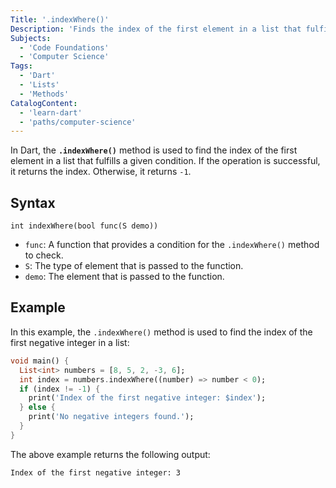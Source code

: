 ```yaml
---
Title: '.indexWhere()'
Description: 'Finds the index of the first element in a list that fulfills a given condition.'
Subjects:
  - 'Code Foundations'
  - 'Computer Science'
Tags:
  - 'Dart'
  - 'Lists'
  - 'Methods'
CatalogContent:
  - 'learn-dart'
  - 'paths/computer-science'
---
```


In Dart, the **`.indexWhere()`** method is used to find the index of the first element in a list that fulfills a given condition. If the operation is successful, it returns the index. Otherwise, it returns `-1`.

## Syntax

```pseudo
int indexWhere(bool func(S demo))
```

- `func`: A function that provides a condition for the `.indexWhere()` method to check.
- `S`: The type of element that is passed to the function.
- `demo`: The element that is passed to the function.

## Example

In this example, the `.indexWhere()` method is used to find the index of the first negative integer in a list:

```dart
void main() {
  List<int> numbers = [8, 5, 2, -3, 6];
  int index = numbers.indexWhere((number) => number < 0);
  if (index != -1) {
    print('Index of the first negative integer: $index');
  } else {
    print('No negative integers found.');
  }
}
```

The above example returns the following output:

```shell
Index of the first negative integer: 3
```
